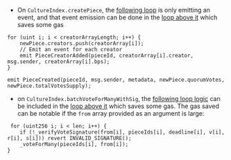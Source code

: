 - On `CultureIndex.createPiece`, the [following loop](https://github.com/code-423n4/2023-12-revolutionprotocol/blob/d42cc62b873a1b2b44f57310f9d4bbfdd875e8d6/packages/revolution/src/CultureIndex.sol#L243) is only emitting an event, and that event emission can be done in the [loop above it](https://github.com/code-423n4/2023-12-revolutionprotocol/blob/d42cc62b873a1b2b44f57310f9d4bbfdd875e8d6/packages/revolution/src/CultureIndex.sol#L236) which saves some gas
```solidity
for (uint i; i < creatorArrayLength; i++) {
    newPiece.creators.push(creatorArray[i]);
    // Emit an event for each creator
    emit PieceCreatorAdded(pieceId, creatorArray[i].creator, msg.sender, creatorArray[i].bps);
}

emit PieceCreated(pieceId, msg.sender, metadata, newPiece.quorumVotes, newPiece.totalVotesSupply);
```
- on `CultureIndex.batchVoteForManyWithSig`, the [following loop logic](https://github.com/code-423n4/2023-12-revolutionprotocol/blob/d42cc62b873a1b2b44f57310f9d4bbfdd875e8d6/packages/revolution/src/CultureIndex.sol#L407) can be included in the [loop above it](https://github.com/code-423n4/2023-12-revolutionprotocol/blob/d42cc62b873a1b2b44f57310f9d4bbfdd875e8d6/packages/revolution/src/CultureIndex.sol#L403) which saves some gas. The gas saved can be notable if the `from` array provided as an argument is large: 
```solidity
 for (uint256 i; i < len; i++) {
    if (!_verifyVoteSignature(from[i], pieceIds[i], deadline[i], v[i], r[i], s[i])) revert INVALID_SIGNATURE();
    _voteForMany(pieceIds[i], from[i]);
}
```